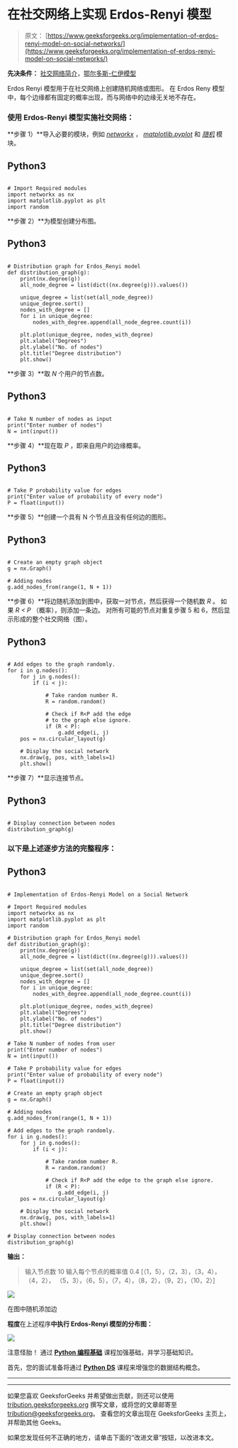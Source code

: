 # 在社交网络上实现 Erdos-Renyi 模型

> 原文： [https://www.geeksforgeeks.org/implementation-of-erdos-renyi-model-on-social-networks/](https://www.geeksforgeeks.org/implementation-of-erdos-renyi-model-on-social-networks/)

**先决条件：** [社交网络简介](https://www.geeksforgeeks.org/introduction-to-social-networks-using-networkx-in-python/)，[鄂尔多斯-仁伊模型](https://www.geeksforgeeks.org/erdos-renyl-model-generating-random-graphs/)

Erdos Renyi 模型用于在社交网络上创建随机网络或图形。 在 Erdos Reny 模型中，每个边缘都有固定的概率出现，而与网络中的边缘无关地不存在。

### 使用 Erdos-Renyi 模型实施社交网络：

**步骤 1）**导入必要的模块，例如 [*networkx*](https://www.geeksforgeeks.org/networkx-python-software-package-study-complex-networks/) ， [*matplotlib.pyplot*](https://www.geeksforgeeks.org/pyplot-in-matplotlib/) 和 [*随机*](https://www.geeksforgeeks.org/random-random-function-in-python/) 模块。

## Python3

```

# Import Required modules 
import networkx as nx 
import matplotlib.pyplot as plt 
import random

```

**步骤 2）**为模型创建分布图。

## Python3

```

# Distribution graph for Erdos_Renyi model 
def distribution_graph(g): 
    print(nx.degree(g)) 
    all_node_degree = list(dict((nx.degree(g))).values()) 

    unique_degree = list(set(all_node_degree)) 
    unique_degree.sort() 
    nodes_with_degree = [] 
    for i in unique_degree: 
        nodes_with_degree.append(all_node_degree.count(i)) 

    plt.plot(unique_degree, nodes_with_degree) 
    plt.xlabel("Degrees") 
    plt.ylabel("No. of nodes") 
    plt.title("Degree distribution") 
    plt.show()

```

**步骤 3）**取 *N* 个用户的节点数。

## Python3

```

# Take N number of nodes as input 
print("Enter number of nodes") 
N = int(input())

```

**步骤 4）**现在取 *P* ，即来自用户的边缘概率。

## Python3

```

# Take P probability value for edges 
print("Enter value of probability of every node") 
P = float(input())

```

**步骤 5）**创建一个具有 N 个节点且没有任何边的图形。

## Python3

```

# Create an empty graph object 
g = nx.Graph() 

# Adding nodes 
g.add_nodes_from(range(1, N + 1))

```

**步骤 6）**将边随机添加到图中，获取一对节点，然后获得一个随机数 *R* 。 如果 *R < P* （概率），则添加一条边。 对所有可能的节点对重复步骤 5 和 6，然后显示形成的整个社交网络（图）。

## Python3

```

# Add edges to the graph randomly. 
for i in g.nodes(): 
    for j in g.nodes(): 
        if (i < j): 

            # Take random number R. 
            R = random.random() 

            # Check if R<P add the edge  
            # to the graph else ignore. 
            if (R < P): 
                g.add_edge(i, j) 
    pos = nx.circular_layout(g) 

    # Display the social network  
    nx.draw(g, pos, with_labels=1) 
    plt.show()

```

**步骤 7）**显示连接节点。

## Python3

```

# Display connection between nodes     
distribution_graph(g)

```

### 以下是上述逐步方法的完整程序：

## Python3

```

# Implementation of Erdos-Renyi Model on a Social Network 

# Import Required modules 
import networkx as nx 
import matplotlib.pyplot as plt 
import random 

# Distribution graph for Erdos_Renyi model 
def distribution_graph(g): 
    print(nx.degree(g)) 
    all_node_degree = list(dict((nx.degree(g))).values()) 

    unique_degree = list(set(all_node_degree)) 
    unique_degree.sort() 
    nodes_with_degree = [] 
    for i in unique_degree: 
        nodes_with_degree.append(all_node_degree.count(i)) 

    plt.plot(unique_degree, nodes_with_degree) 
    plt.xlabel("Degrees") 
    plt.ylabel("No. of nodes") 
    plt.title("Degree distribution") 
    plt.show() 

# Take N number of nodes from user 
print("Enter number of nodes") 
N = int(input()) 

# Take P probability value for edges 
print("Enter value of probability of every node") 
P = float(input()) 

# Create an empty graph object 
g = nx.Graph() 

# Adding nodes 
g.add_nodes_from(range(1, N + 1)) 

# Add edges to the graph randomly. 
for i in g.nodes(): 
    for j in g.nodes(): 
        if (i < j): 

            # Take random number R. 
            R = random.random() 

            # Check if R<P add the edge to the graph else ignore. 
            if (R < P): 
                g.add_edge(i, j) 
    pos = nx.circular_layout(g) 

    # Display the social network  
    nx.draw(g, pos, with_labels=1) 
    plt.show() 

# Display connection between nodes     
distribution_graph(g) 

```

**输出：**

> 输入节点数
> 10
> 输入每个节点的概率值
> 0.4
> [（1，5），（2，3），（3，4），（4，2）， （5，3），（6，5），（7，4），（8，2），（9，2），（10，2）]

![](img/7a9a8ac513df28e669d7b450c25da38a.png)

在图中随机添加边

**程度**在上述程序**中执行 Erdos-Renyi 模型的分布图：**

![](img/7bb48940a556f75666a63b7a1b5ffb27.png)

注意怪胎！ 通过 [**Python 编程基础**](https://practice.geeksforgeeks.org/courses/Python-Foundation?utm_source=geeksforgeeks&utm_medium=article&utm_campaign=GFG_Article_Bottom_Python_Foundation) 课程加强基础，并学习基础知识。

首先，您的面试准备将通过 [**Python DS**](https://practice.geeksforgeeks.org/courses/Data-Structures-With-Python?utm_source=geeksforgeeks&utm_medium=article&utm_campaign=GFG_Article_Bottom_Python_DS) 课程来增强您的数据结构概念。

* * *

* * *

如果您喜欢 GeeksforGeeks 并希望做出贡献，则还可以使用 [tribution.geeksforgeeks.org](https://contribute.geeksforgeeks.org/) 撰写文章，或将您的文章邮寄至 tribution@geeksforgeeks.org。 查看您的文章出现在 GeeksforGeeks 主页上，并帮助其他 Geeks。

如果您发现任何不正确的地方，请单击下面的“改进文章”按钮，以改进本文。
